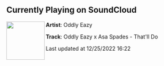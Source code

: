 ## Currently Playing on SoundCloud

[<img align="left" width="100" src="https://i1.sndcdn.com/artworks-Q2swWLyVdmvdUSly-6YEx8A-t500x500.jpg">](https://soundcloud.com/oddlyeazy/oddly-eazy-x-asa-spades-thatll-do)

**Artist**: Oddly Eazy 

**Track**: Oddly Eazy x Asa Spades - That'll Do

Last updated at 12/25/2022 16:22

